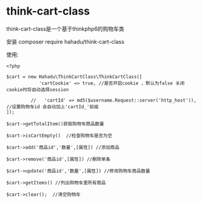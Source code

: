 # think-cart-class
think-cart-class是一个基于thinkphp6的购物车类


安装 composer require hahadu/think-cart-class

使用: 

```
<?php

$cart = new Hahadu\ThinkCartClass\ThinkCartClass([
            'cartCookie' => true, //是否开启cookie ，默认为false 关闭cookie时将自动选择session

         //   'cartId' => md5($username.Request::server('http_host')), //设置购物车id 会自动加上'cartId_'前缀
]);

$cart->getTotalItem()获取购物车商品数量

$cart->isCartEmpty()  //检查购物车是否为空

$cart->add('商品id','数量',[属性]) //添加商品

$cart->remove('商品id',[属性]) //删除单条

$cart->update('商品id','数量',[属性]) //修改购物车商品数量

$cart->getItems() //列出购物车里所有商品

$cart->clear();  //清空购物车 




```